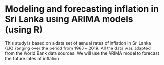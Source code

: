 <H1> <b>Modeling and forecasting inflation in Sri Lanka using ARIMA models (using R)</b></H1>

<p> This study is based on a data set of annual rates of inflation in Sri Lanka (LK) ranging over the period from 1960 – 2019. All the data was adapted from the World Bank data sources. We will use the ARIMA model to forecast the future rates of inflation </p> 


